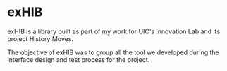 exHIB
=====

exHIB is a library built as part of my work for UIC's Innovation Lab and its project History Moves. 

The objective of exHIB was to group all the tool we developed during the interface design and test process for the project. 


